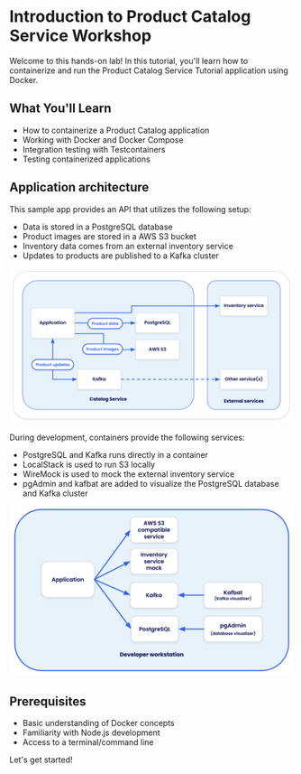 # Introduction to Product Catalog Service Workshop

Welcome to this hands-on lab! In this tutorial, you'll learn how to containerize and run the Product Catalog Service Tutorial application using Docker.

## What You'll Learn

- How to containerize a Product Catalog application
- Working with Docker and Docker Compose
- Integration testing with Testcontainers
- Testing containerized applications

## Application architecture

This sample app provides an API that utilizes the following setup:

- Data is stored in a PostgreSQL database
- Product images are stored in a AWS S3 bucket
- Inventory data comes from an external inventory service
- Updates to products are published to a Kafka cluster

![Application architecture](architecture.png)

During development, containers provide the following services:

- PostgreSQL and Kafka runs directly in a container
- LocalStack is used to run S3 locally
- WireMock is used to mock the external inventory service
- pgAdmin and kafbat are added to visualize the PostgreSQL database and Kafka cluster

![Dev environment architecture](dev-environment-architecture.png)

## Prerequisites

- Basic understanding of Docker concepts
- Familiarity with Node.js development
- Access to a terminal/command line



Let's get started!
